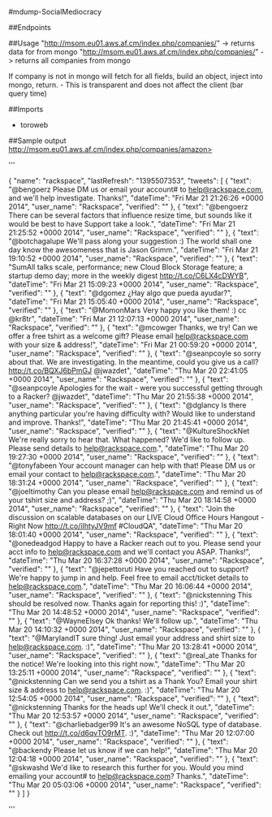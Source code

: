 #mdump-SocialMediocracy

##Endpoints

##Usage
"http://msom.eu01.aws.af.cm/index.php/companies/<company>" -> returns data for <company> from mongo
"http://msom.eu01.aws.af.cm/index.php/companies/" -> returns all companies from mongo

If company is not in mongo will fetch for all fields, build an object, inject into mongo, return. - This is transparent and does not affect the client (bar query time)


##Imports
- toroweb

##Sample output
http://msom.eu01.aws.af.cm/index.php/companies/amazon>

'''

{
    "name": "rackspace",
    "lastRefresh": "1395507353",
    "tweets": [
        {
            "text": "@bengoerz Please DM us or email your account# to help@rackspace.com, and we'll help investigate. Thanks!",
            "dateTime": "Fri Mar 21 21:26:26 +0000 2014",
            "user_name": "Rackspace",
            "verified": ""
        },
        {
            "text": "@bengoerz There can be several factors that influence resize time, but sounds like it would be best to have Support take a look.",
            "dateTime": "Fri Mar 21 21:25:52 +0000 2014",
            "user_name": "Rackspace",
            "verified": ""
        },
        {
            "text": "@botchagalupe We'll pass along your suggestion :) The world shall one day know the awesomeness that is Jason Grimm.",
            "dateTime": "Fri Mar 21 19:10:52 +0000 2014",
            "user_name": "Rackspace",
            "verified": ""
        },
        {
            "text": "SumAll talks scale, performance; new Cloud Block Storage feature; a startup demo day; more in the weekly digest http://t.co/C6LX4cDWYB",
            "dateTime": "Fri Mar 21 15:09:23 +0000 2014",
            "user_name": "Rackspace",
            "verified": ""
        },
        {
            "text": "@dgomez ¿Hay algo que pueda ayudar?",
            "dateTime": "Fri Mar 21 15:05:40 +0000 2014",
            "user_name": "Rackspace",
            "verified": ""
        },
        {
            "text": "@MomonMars Very happy you like them! :) cc @kr8tr",
            "dateTime": "Fri Mar 21 12:07:13 +0000 2014",
            "user_name": "Rackspace",
            "verified": ""
        },
        {
            "text": "@mcowger Thanks, we try! Can we offer a free tshirt as a welcome gift? Please email help@rackspace.com with your size &amp; address!",
            "dateTime": "Fri Mar 21 00:59:20 +0000 2014",
            "user_name": "Rackspace",
            "verified": ""
        },
        {
            "text": "@seanpcoyle so sorry about that. We are investigating. In the meantime, could you give us a call? http://t.co/BQXJ6bPmGJ @jwazdet",
            "dateTime": "Thu Mar 20 22:41:05 +0000 2014",
            "user_name": "Rackspace",
            "verified": ""
        },
        {
            "text": "@seanpcoyle Apologies for the wait - were you successful getting through to a Racker? @jwazdet",
            "dateTime": "Thu Mar 20 21:55:38 +0000 2014",
            "user_name": "Rackspace",
            "verified": ""
        },
        {
            "text": "@dglancy Is there anything particular you're having difficulty with? Would like to understand and improve. Thanks!",
            "dateTime": "Thu Mar 20 21:45:41 +0000 2014",
            "user_name": "Rackspace",
            "verified": ""
        },
        {
            "text": "@KultureShockNet We're really sorry to hear that. What happened? We'd like to follow up. Please send details to help@rackspace.com.",
            "dateTime": "Thu Mar 20 19:27:30 +0000 2014",
            "user_name": "Rackspace",
            "verified": ""
        },
        {
            "text": "@tonyfabeen Your account manager can help with that! Please DM us or email your contact to help@rackspace.com.",
            "dateTime": "Thu Mar 20 18:31:24 +0000 2014",
            "user_name": "Rackspace",
            "verified": ""
        },
        {
            "text": "@joeltimothy Can you please email help@rackspace.com and remind us of your tshirt size and address? ;)",
            "dateTime": "Thu Mar 20 18:14:58 +0000 2014",
            "user_name": "Rackspace",
            "verified": ""
        },
        {
            "text": "Join the discussion on scalable databases on our LIVE Cloud Office Hours Hangout - Right Now http://t.co/iIhtyJV9mf #CloudQA",
            "dateTime": "Thu Mar 20 18:01:40 +0000 2014",
            "user_name": "Rackspace",
            "verified": ""
        },
        {
            "text": "@onedeadgod Happy to have a Racker reach out to you. Please send your acct info to help@rackspace.com and we'll contact you ASAP. Thanks!",
            "dateTime": "Thu Mar 20 16:37:28 +0000 2014",
            "user_name": "Rackspace",
            "verified": ""
        },
        {
            "text": "@jepettoruti Have you reached out to support? We're happy to jump in and help. Feel free to email acct/ticket details to help@rackspace.com.",
            "dateTime": "Thu Mar 20 16:06:44 +0000 2014",
            "user_name": "Rackspace",
            "verified": ""
        },
        {
            "text": "@nickstenning This should be resolved now. Thanks again for reporting this! :)",
            "dateTime": "Thu Mar 20 14:48:52 +0000 2014",
            "user_name": "Rackspace",
            "verified": ""
        },
        {
            "text": "@WayneElsey Ok thanks! We'll follow up.",
            "dateTime": "Thu Mar 20 14:10:32 +0000 2014",
            "user_name": "Rackspace",
            "verified": ""
        },
        {
            "text": "@MarylandIT sure thing! Just email your address and shirt size to help@rackspace.com. :)",
            "dateTime": "Thu Mar 20 13:28:41 +0000 2014",
            "user_name": "Rackspace",
            "verified": ""
        },
        {
            "text": "@real_ate Thanks for the notice! We're looking into this right now.",
            "dateTime": "Thu Mar 20 13:25:11 +0000 2014",
            "user_name": "Rackspace",
            "verified": ""
        },
        {
            "text": "@nickstenning Can we send you a tshirt as a Thank You? Email your shirt size &amp; address to help@rackspace.com. :)",
            "dateTime": "Thu Mar 20 12:54:05 +0000 2014",
            "user_name": "Rackspace",
            "verified": ""
        },
        {
            "text": "@nickstenning Thanks for the heads up! We'll check it out.",
            "dateTime": "Thu Mar 20 12:53:57 +0000 2014",
            "user_name": "Rackspace",
            "verified": ""
        },
        {
            "text": "@charliebadger99 It's an awesome NoSQL type of database. Check out http://t.co/d6qvTO9rMT. :)",
            "dateTime": "Thu Mar 20 12:07:00 +0000 2014",
            "user_name": "Rackspace",
            "verified": ""
        },
        {
            "text": "@backendy Please let us know if we can help!",
            "dateTime": "Thu Mar 20 12:04:18 +0000 2014",
            "user_name": "Rackspace",
            "verified": ""
        },
        {
            "text": "@skwashd We'd like to research this further for you. Would you mind emailing your account# to help@rackspace.com? Thanks.",
            "dateTime": "Thu Mar 20 05:03:06 +0000 2014",
            "user_name": "Rackspace",
            "verified": ""
        }
    ]
}

'''